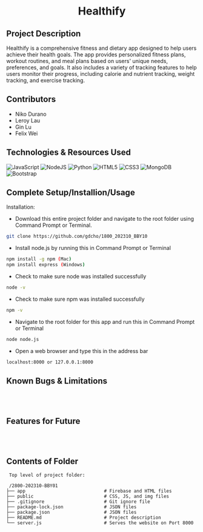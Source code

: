 <h1 align="center"> Healthify </h1> 
<div align="center">
  <a align="center" href="https://github.com/glu16/2800-202310-BBY01"></a>
</div>

## Project Description

Healthify is a comprehensive fitness and dietary app designed to help users achieve their health goals. The app provides personalized fitness plans, workout routines, and meal plans based on users' unique needs, preferences, and goals. It also includes a variety of tracking features to help users monitor their progress, including calorie and nutrient tracking, weight tracking, and exercise tracking.

## Contributors

- Niko Durano
- Leroy Lau
- Gin Lu
- Felix Wei

## Technologies & Resources Used

![JavaScript](https://img.shields.io/badge/javascript-%23323330.svg?style=for-the-badge&logo=javascript&logoColor=%23F7DF1E)
![NodeJS](https://img.shields.io/badge/node.js-6DA55F?style=for-the-badge&logo=node.js&logoColor=white)
![Python](https://img.shields.io/badge/Python-3776AB?style=for-the-badge&logo=python&logoColor=white)
![HTML5](https://img.shields.io/badge/HTML-239120?style=for-the-badge&logo=html5&logoColor=white)
![CSS3](https://img.shields.io/badge/css3-%231572B6.svg?style=for-the-badge&logo=css3&logoColor=white)
![MongoDB](https://img.shields.io/badge/MongoDB-4EA94B?style=for-the-badge&logo=mongodb&logoColor=white)
![Bootstrap](https://img.shields.io/badge/bootstrap-%23563D7C.svg?style=for-the-badge&logo=bootstrap&logoColor=white)

## Complete Setup/Installion/Usage

Installation:
* Download this entire project folder and navigate to the root folder using Command Prompt or Terminal.
```sh
git clone https://github.com/gdcho/1800_202310_BBY10
```
* Install node.js by running this in Command Prompt or Terminal 
```sh
npm install -g npm (Mac)
npm install express (Windows)
```
* Check to make sure node was installed successfully
```sh
node -v
```
* Check to make sure npm was installed successfully
```sh
npm -v
```
* Navigate to the root folder for this app and run this in Command Prompt or Terminal
```sh
node node.js
```
* Open a web browser and type this in the address bar
```sh
localhost:8000 or 127.0.0.1:8000
```

## Known Bugs & Limitations

<br>
<br>

## Features for Future

<br>
<br>

## Contents of Folder

```
 Top level of project folder:

 /2800-202310-BBY01
├── app                             # Firebase and HTML files
├── public                          # CSS, JS, and img files
├── .gitignore                      # Git ignore file
├── package-lock.json               # JSON files
├── package.json                    # JSON files
├── README.md                       # Project description
└── server.js                       # Serves the website on Port 8000
```
